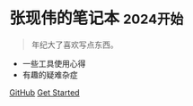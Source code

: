 <!-- _coverpage.md -->

[//]: # (![logo]&#40;_media/icon.svg&#41;)

# 张现伟的笔记本 <small>2024开始</small>

> 年纪大了喜欢写点东西。

- 一些工具使用心得
- 有趣的疑难杂症

[GitHub](https://github.com/ld-2022/notepad)
[Get Started](README.md)